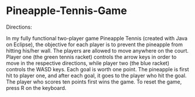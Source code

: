 # Pineapple-Tennis-Game
Directions:

In my fully functional two-player game Pineapple Tennis (created with Java on Eclipse),
the objective for each player is to prevent the pineapple from hitting his/her wall.
The players are allowed to move anywhere on the court. Player one (the green tennis racket)
controls the arrow keys in order to move in the respective directions, while player two
(the blue racket) controls the WASD keys. Each goal is worth one point. The pineapple is
first hit to player one, and after each goal, it goes to the player who hit the goal.
The player who scores ten points first wins the game. To reset the game, press R on the keyboard.
